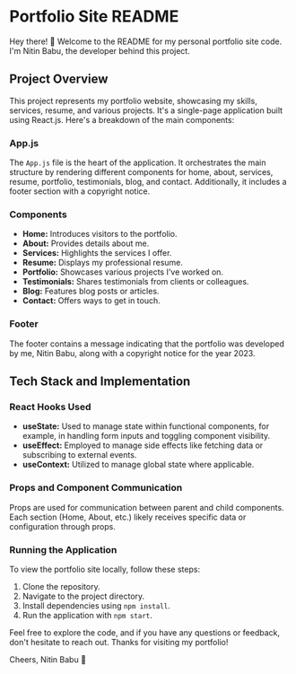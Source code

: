 # Portfolio Site README

Hey there! 👋 Welcome to the README for my personal portfolio site code. I'm Nitin Babu, the developer behind this project.

## Project Overview

This project represents my portfolio website, showcasing my skills, services, resume, and various projects. It's a single-page application built using React.js. Here's a breakdown of the main components:

### App.js

The `App.js` file is the heart of the application. It orchestrates the main structure by rendering different components for home, about, services, resume, portfolio, testimonials, blog, and contact. Additionally, it includes a footer section with a copyright notice.

### Components

- **Home:** Introduces visitors to the portfolio.
- **About:** Provides details about me.
- **Services:** Highlights the services I offer.
- **Resume:** Displays my professional resume.
- **Portfolio:** Showcases various projects I've worked on.
- **Testimonials:** Shares testimonials from clients or colleagues.
- **Blog:** Features blog posts or articles.
- **Contact:** Offers ways to get in touch.

### Footer

The footer contains a message indicating that the portfolio was developed by me, Nitin Babu, along with a copyright notice for the year 2023.

## Tech Stack and Implementation

### React Hooks Used

- **useState:** Used to manage state within functional components, for example, in handling form inputs and toggling component visibility.
- **useEffect:** Employed to manage side effects like fetching data or subscribing to external events.
- **useContext:** Utilized to manage global state where applicable.

### Props and Component Communication

Props are used for communication between parent and child components. Each section (Home, About, etc.) likely receives specific data or configuration through props.

### Running the Application

To view the portfolio site locally, follow these steps:

1. Clone the repository.
2. Navigate to the project directory.
3. Install dependencies using `npm install`.
4. Run the application with `npm start`.

Feel free to explore the code, and if you have any questions or feedback, don't hesitate to reach out. Thanks for visiting my portfolio!

Cheers, Nitin Babu 🚀
